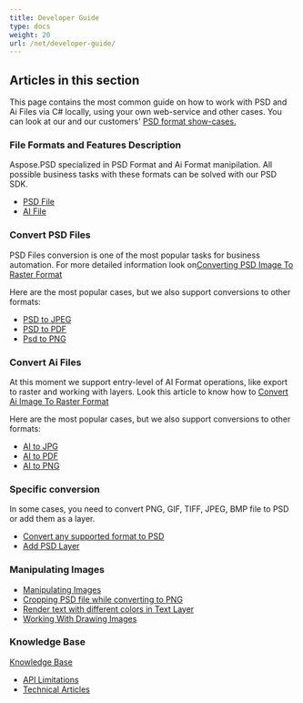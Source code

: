 ```yaml
---
title: Developer Guide
type: docs
weight: 20
url: /net/developer-guide/
---
```


## **Articles in this section**
This page contains the most common guide on how to work with PSD and Ai Files via C# locally, using your own web-service and other cases. You can look at our and our customers' [PSD format show-cases.](/psd/net/showcases/)
### **File Formats and Features Description**
Aspose.PSD specialized in PSD Format and Ai Format manipilation. All possible business tasks with these formats can be solved with our PSD SDK.

- [PSD File](/psd/net/psd-file/)
- [AI File](/psd/net/ai-adobe-illustrator-format/)
### **Convert PSD Files**
PSD Files conversion is one of the most popular tasks for business automation. For more detailed information look on[Converting PSD Image To Raster Format](/psd/net/converting-psd-image-to-raster-format/)

Here are the most popular cases, but we also support conversions to other formats:

- [PSD to JPEG](/psd/net/psd-to-jpg/) 
- [PSD to PDF](/psd/net/psd-to-pdf/) 
- [Psd to PNG](/psd/net/psd-to-png/) 
### **Convert Ai Files**
At this moment we support entry-level of AI Format operations, like export to raster and working with layers. Look this article to know how to [Convert Ai Image To Raster Format](/psd/net/converting-ai-image-to-raster-format/)

Here are the most popular cases, but we also support conversions to other formats:

- [AI to JPG](/psd/net/ai-to-jpg/) 
- [AI to PDF](/psd/net/ai-to-pdf/) 
- [AI to PNG](/psd/net/ai-to-png/)

### **Specific conversion**
In some cases, you need to convert PNG, GIF, TIFF, JPEG, BMP file to PSD or add them as a layer.

- [Convert any supported format to PSD](/psd/net/convert-image-to-psd-format/)
- [Add PSD Layer](/psd/net/add-layer-to-psd/)
### **Manipulating Images**
- [Manipulating Images](/psd/net/manipulating-images/)
- [Cropping PSD file while converting to PNG](/psd/net/cropping-psd-file-while-converting-to-png/)
- [Render text with different colors in Text Layer](/psd/net/working-with-drawing-images/)
- [Working With Drawing Images](/psd/net/working-with-drawing-images/) 
### **Knowledge Base**
[Knowledge Base](/psd/net/knowledge-base/) 

- [API Limitations](/psd/net/api-limitations/) 
- [Technical Articles](/psd/net/technical-articles/) 


